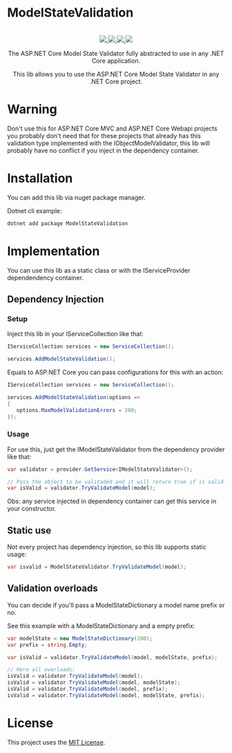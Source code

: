 # ModelStateValidation

<p align="center">
	</br>
	<a href="https://github.com/renanrcp/ModelStateValidation/actions">
		<img src="https://img.shields.io/github/workflow/status/renanrcp/ModelStateValidation/.NET%20Core?label=BUILD%20STATUS&logo=github&style=for-the-badge&logoWidth=20&color=181717" />
	</a>
	<a href="https://www.nuget.org/packages/ModelStateValidation/">
		<img src="https://img.shields.io/nuget/v/ModelStateValidation.svg?label=Version&logo=nuget&style=for-the-badge&logoWidth=20&labelColor=0d0d0d" />
	</a>
	<a href="https://www.nuget.org/packages/ModelStateValidation/">
		<img src="https://img.shields.io/nuget/dt/ModelStateValidation.svg?label=Downloads&logo=nuget&style=for-the-badge&logoWidth=20&labelColor=0d0d0d" />
	</a>
    <a href="https://github.com/renanrcp/ModelStateValidation/blob/master/LICENSE">
		<img src="https://img.shields.io/badge/License-MIT-yellow.svg?label=License&style=for-the-badge&logoWidth=20&labelColor=0d0d0d" />
	</a>
    <p align="center">
        The ASP.NET Core Model State Validator fully abstracted to use in any .NET Core application.
    </p>
	<p align="center">
		This lib allows you to use the ASP.NET Core Model 	State Validator in any .NET Core project.
	</p>
</p>

# Warning

Don't use this for ASP.NET Core MVC and ASP.NET Core Webapi projects you probably don't need that for these projects that already has this validation type implemented with the IObjectModelValidator, this lib will probably have no conflict if you inject in the dependency container.

# Installation

You can add this lib via nuget package manager.

Dotnet cli example:

```bash
dotnet add package ModelStateValidation
```

# Implementation

You can use this lib as a static class or with the IServiceProvider dependendency container.

## Dependency Injection

### Setup

Inject this lib in your IServiceCollection like that:

```cs
IServiceCollection services = new ServiceCollection();

services.AddModelStateValidation();
```

Equals to ASP.NET Core you can pass configurations for this with an action:

```cs
IServiceCollection services = new ServiceCollection();

services.AddModelStateValidation(options =>
{
   options.MaxModelValidationErrors = 200;
});
```

### Usage

For use this, just get the IModelStateValidator from the dependency provider like that:

```cs
var validator = provider.GetService<IModelStateValidator>();

// Pass the object to be valitaded and it will return true if is valid.
var isValid = validator.TryValidateModel(model);
```

Obs: any service injected in dependency container can get this service in your constructor.

## Static use

Not every project has dependency injection, so this lib supports static usage:

```cs
var isvalid = ModelStateValidator.TryValidateModel(model);
```

## Validation overloads

You can decide if you'll pass a ModelStateDictionary a model name prefix or no.

See this example with a ModelStateDictionary and a empty prefix:

```cs
var modelState = new ModelStateDictionary(200);
var prefix = string.Empty;

var isValid = validator.TryValidateModel(model, modelState, prefix);

// Here all overloads:
isValid = validator.TryValidateModel(model);
isValid = validator.TryValidateModel(model, modelState);
isValid = validator.TryValidateModel(model, prefix);
isValid = validator.TryValidateModel(model, modelState, prefix);
```

# License

This project uses the [MIT License](https://github.com/renanrcp/ModelStateValidation/blob/master/LICENSE).
